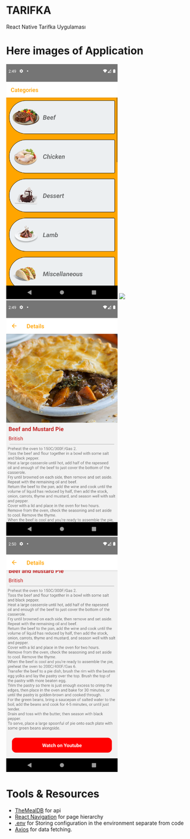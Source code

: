 # TARIFKA

React Native Tarifka Uygulaması

# Here images of Application

<img src=".\src\assets\screenShots\CategoriesScreen.png" width="300px" /> 
<img src=".\src\assets\screenShots\MealsScreen.pnpng" width="300px" />  
<img src=".\src\assets\screenShots\DetailsScreen.png" width="300px" /> 
<img src=".\src\assets\screenShots\DetailScreen2.png" width="300px" />

# Tools & Resources

- [TheMealDB](https://www.themealdb.com/api.php) for api
- [React Navigation](https://reactnavigation.org/) for page hierarchy
- [.env](https://github.com/motdotla/dotenv) for Storing configuration in the environment separate from code
- [Axios](https://github.com/axios/axios) for data fetching.
